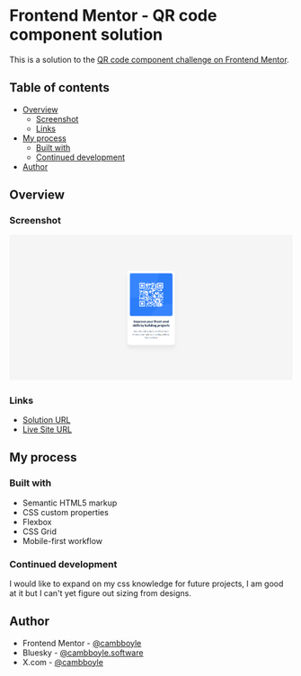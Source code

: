 # Frontend Mentor - QR code component solution

This is a solution to the [QR code component challenge on Frontend Mentor](https://www.frontendmentor.io/challenges/qr-code-component-iux_sIO_H).

## Table of contents

- [Overview](#overview)
  - [Screenshot](#screenshot)
  - [Links](#links)
- [My process](#my-process)
  - [Built with](#built-with)
  - [Continued development](#continued-development)
- [Author](#author)

## Overview

### Screenshot

![](/images\screenshot.png)

### Links

- [Solution URL](https://www.frontendmentor.io/solutions/frontend-mentor---qr-code-component-_SHnSmGLvm)
- [Live Site URL](https://cameron-fm-qr-code-component.netlify.app/)

## My process

### Built with

- Semantic HTML5 markup
- CSS custom properties
- Flexbox
- CSS Grid
- Mobile-first workflow

### Continued development

I would like to expand on my css knowledge for future projects, I am good at it but I can't yet figure out sizing from designs.

## Author

- Frontend Mentor - [@cambboyle](https://www.frontendmentor.io/profile/cambboyle)
- Bluesky - [@cambboyle.software](https://bsky.app/profile/cambboyle.software)
- X.com - [@cambboyle](https://x.com/cambboyle)
